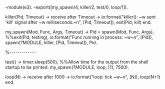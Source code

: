 -module(e3).
-export([my_spawn/4, killer/2, test/0, loop/1]).

killer(Pid, Timeout) ->
    receive
    after Timeout ->
            io:format("killer(): ~w sent 'kill' signal after ~w milliseconds.~n", 
                      [Pid, Timeout]),
            exit(Pid, kill)
    end.

my_spawn(Mod, Func, Args, Timeout) ->
    Pid = spawn(Mod, Func, Args),
    %%exit(Pid, testing),
    io:format("Func running in process: ~w~n", [Pid]),
    spawn(?MODULE, killer, [Pid, Timeout]),
    Pid.
 
%-------------                
    
test() ->
    timer:sleep(500), %%Allow time for the output from the shell startup to be printed.
    my_spawn(?MODULE, loop, [1], 7500).
    
loop(N) ->
    receive
    after 1000 ->
            io:format("loop: tick ~w~n", [N]),
            loop(N+1)
    end.
    
